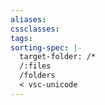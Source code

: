```yaml
---
aliases: 
cssclasses: 
tags:
sorting-spec: |-
  target-folder: /*
  /:files
  /folders
  < vsc-unicode
---
```

